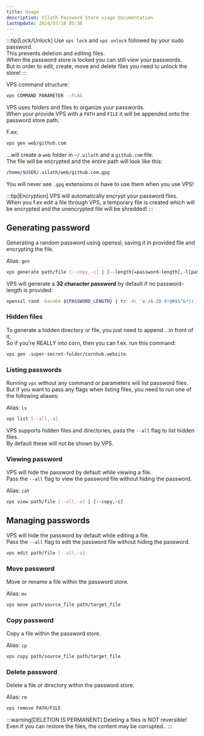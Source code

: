 ```yaml
---
title: Usage
description: Vilath Password Store usage documentation
lastUpdate: 2024/07/18 05:36
---
```


:::tip[Lock/Unlock]
Use `vps lock` and `vps unlock` followed by your sudo password.<br>
This prevents deletion and editing files.<br>
When the password store is locked you can still view your passwords.<br>
But in order to edit, create, move and delete files you need to unlock the store!
:::

VPS command structure:

```sh
vps COMMAND PARAMETER --FLAG
```

VPS uses folders and files to organize your passwords.<br>
When your provide VPS with a `PATH` and `FILE` it will be appended onto the password store path.

F.ex:

```sh
vps gen web/github.com
```

...will create a `web` folder in `~/.vilath` and a `github.com` file.<br>
The file will be encrypted and the entire path will look like this:

```sh
/home/$USER/.vilath/web/github.com.gpg
```

You will never see `.gpg` extensions or have to use them when you use VPS!

:::tip[Encryption]
VPS will automatically encrypt your password files.<br>
When you f.ex edit a file through VPS, a temporary file is created which will be encrypted and the unencrypted file will be shredded!
:::

## Generating password

Generating a random password using openssl, saving it in provided file and encrypting the file.

Alias: `gen`
```sh
vps generate path/file [--copy,-c] | [--length[=password-length],-l[password-length]]
```

VPS will generate a **32 character password** by default if no password-length is provided:

```bash ln title="~/.vilath/.bin/generate"
openssl rand -base64 ${PASSWORD_LENGTH} | tr -dc 'a-zA-Z0-9!@#$%^&*()_+-={}:<>?[]|~'
```

### Hidden files

To generate a hidden directory or file, you just need to append `.` in front of it.<br>
So if you're REALLY into corn, then you can f.ex. run this command:

```sh
vps gen .super-secret-folder/cornhub.website
```

### Listing passwords

Running `vps` without any command or parameters will list password files.<br>
But if you want to pass any flags when listing files, you need to run one of the following aliases:

Alias: `ls`
```sh
vps list [--all,-a]
```

VPS supports hidden files and directories, pass the `--all` flag to list hidden files.<br>
By default these will not be shown by VPS.

### Viewing password

VPS will hide the password by default while viewing a file.<br>
Pass the `--all` flag to view the password file without hiding the password.

Alias: `cat`
```sh
vps view path/file [--all,-a] | [--copy,-c]
```

## Managing passwords

VPS will hide the password by default while editing a file.<br>
Pass the `--all` flag to edit the password file without hiding the password.

```sh
vps edit path/file [--all,-a]
```

### Move password

Move or rename a file within the password store.

Alias: `mv`
```sh
vps move path/source_file path/target_file
```

### Copy password

Copy a file within the password store.

Alias: `cp`
```sh
vps copy path/source_file path/target_file
```

### Delete password

Delete a file or directory within the password store.

Alias: `rm`
```sh
vps remove PATH/FILE
```

:::warning[DELETION IS PERMANENT]
Deleting a files is NOT reversible!<br>
Even if you can restore the files, the content may be corrupted..
:::
